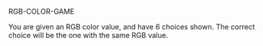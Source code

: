 RGB-COLOR-GAME

You are given an RGB color value, and have 6 choices shown. The correct choice will be the one with the same RGB value. 
